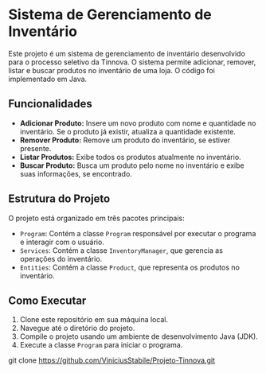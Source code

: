 # Sistema de Gerenciamento de Inventário

Este projeto é um sistema de gerenciamento de inventário desenvolvido para o processo seletivo da Tinnova. O sistema permite adicionar, remover, listar e buscar produtos no inventário de uma loja. O código foi implementado em Java.

## Funcionalidades

- **Adicionar Produto:** Insere um novo produto com nome e quantidade no inventário. Se o produto já existir, atualiza a quantidade existente.
- **Remover Produto:** Remove um produto do inventário, se estiver presente.
- **Listar Produtos:** Exibe todos os produtos atualmente no inventário.
- **Buscar Produto:** Busca um produto pelo nome no inventário e exibe suas informações, se encontrado.

## Estrutura do Projeto

O projeto está organizado em três pacotes principais:

- `Program`: Contém a classe `Program` responsável por executar o programa e interagir com o usuário.
- `Services`: Contém a classe `InventoryManager`, que gerencia as operações do inventário.
- `Entities`: Contém a classe `Product`, que representa os produtos no inventário.

## Como Executar

1. Clone este repositório em sua máquina local.
2. Navegue até o diretório do projeto.
3. Compile o projeto usando um ambiente de desenvolvimento Java (JDK).
4. Execute a classe `Program` para iniciar o programa.

git clone https://github.com/ViniciusStabile/Projeto-Tinnova.git

